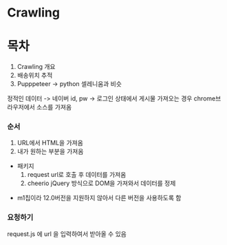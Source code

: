 # Crawling

# 목차

1. Crawling 개요
1. 배송위치 추적
1. Pupppeteer -> python 셀레니움과 비슷

정적인 데이터 -> 네이버 id, pw -> 로그인 상태에서 게시물 가져오는 경우
chrome브라우저에서 소스를 가져옴

### 순서

1. URL에서 HTML을 가져옴
1. 내가 원하는 부분을 가져옴

- 패키지
  1. request
     url로 호출 후 데이터를 가져옴
  2. cheerio
     jQuery 방식으로 DOM을 가져와서 데이터를 정제

* m1칩이라 12.0버전을 지원하지 않아서 다른 버전을 사용하도록 함

### 요청하기

request.js 에 url 을 입력하여서 받아올 수 있음
